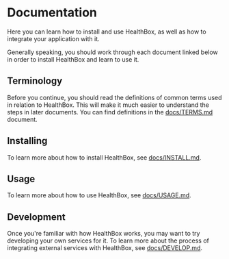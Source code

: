 # Documentation

Here you can learn how to install and use HealthBox, as well as how to integrate your application with it.

Generally speaking, you should work through each document linked below in order to install HealthBox and learn to use it.


## Terminology

Before you continue, you should read the definitions of common terms used in relation to HealthBox. This will make it much easier to understand the steps in later documents. You can find definitions in the [docs/TERMS.md](docs/TERMS.md) document.


## Installing

To learn more about how to install HealthBox, see [docs/INSTALL.md](docs/INSTALL.md).


## Usage

To learn more about how to use HealthBox, see [docs/USAGE.md](docs/USAGE.md).


## Development

Once you're familiar with how HealthBox works, you may want to try developing your own services for it. To learn more about the process of integrating external services with HealthBox, see [docs/DEVELOP.md](docs/DEVELOP.md).
